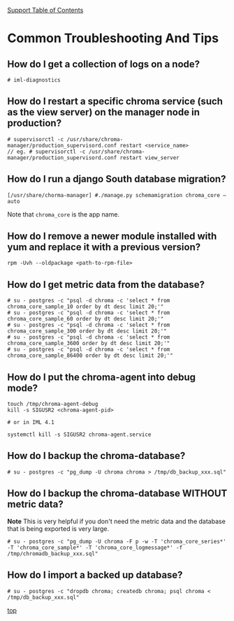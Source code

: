 <a name="top"></a>
[Support Table of Contents](TOC.md)

# Common Troubleshooting And Tips

## How do I get a collection of logs on a node?
```
# iml-diagnostics
```

## How do I restart a specific chroma service (such as the view server) on the manager node in production?
```
# supervisorctl -c /usr/share/chroma-manager/production_supervisord.conf restart <service_name>
// eg. # supervisorctl -c /usr/share/chroma-manager/production_supervisord.conf restart view_server
```

## How do I run a django South database migration?
```
[/usr/share/chorma-manager] #./manage.py schemamigration chroma_core —auto
```
Note that `chroma_core` is the app name.

## How do I remove a newer module installed with yum and replace it with a previous version?
```
rpm -Uvh --oldpackage <path-to-rpm-file>
```

## How do I get metric data from the database?
```
# su - postgres -c "psql -d chroma -c 'select * from chroma_core_sample_10 order by dt desc limit 20;'"
# su - postgres -c "psql -d chroma -c 'select * from chroma_core_sample_60 order by dt desc limit 20;'"
# su - postgres -c "psql -d chroma -c 'select * from chroma_core_sample_300 order by dt desc limit 20;'"
# su - postgres -c "psql -d chroma -c 'select * from chroma_core_sample_3600 order by dt desc limit 20;'"
# su - postgres -c "psql -d chroma -c 'select * from chroma_core_sample_86400 order by dt desc limit 20;'"
```

## How do I put the chroma-agent into debug mode?
```
touch /tmp/chroma-agent-debug
kill -s SIGUSR2 <chroma-agent-pid>

# or in IML 4.1

systemctl kill -s SIGUSR2 chroma-agent.service
```

## How do I backup the chroma-database?
```
# su - postgres -c "pg_dump -U chroma chroma > /tmp/db_backup_xxx.sql"
```

## How do I backup the chroma-database WITHOUT metric data?
**Note** This is very helpful if you don't need the metric data and the database that is being exported is very large.
```
# su - postgres -c "pg_dump -U chroma -F p -w -T 'chroma_core_series*' -T 'chroma_core_sample*' -T 'chroma_core_logmessage*' -f /tmp/chromadb_backup_xxx.sql"
```

## How do I import a backed up database?
```
# su - postgres -c "dropdb chroma; createdb chroma; psql chroma < /tmp/db_backup_xxx.sql"
```

[top](#top)
